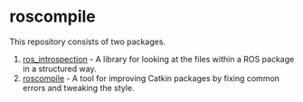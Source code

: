 # roscompile

This repository consists of two packages.

 1. [ros_introspection](ros_introspection/README.md) - A library for looking at the files within a ROS package in a structured way.
 2. [roscompile](roscompile/README.md) - A tool for improving Catkin packages by fixing common errors and tweaking the style.
